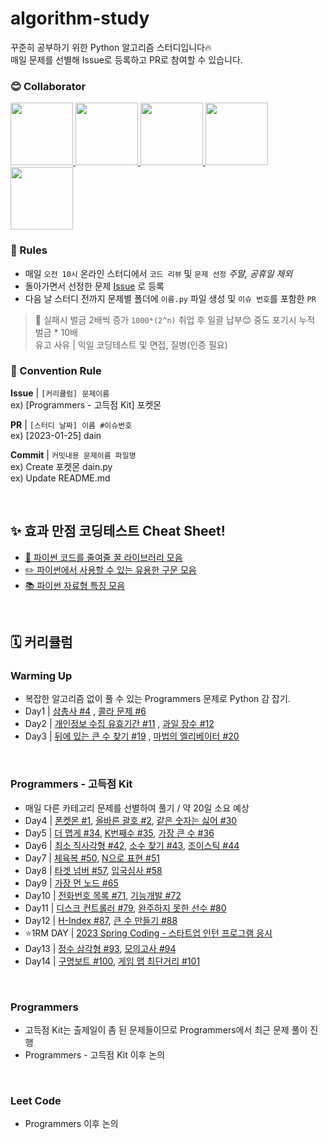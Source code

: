# algorithm-study

꾸준히 공부하기 위한 Python 알고리즘 스터디입니다🔥  
매일 문제를 선별해 Issue로 등록하고 PR로 참여할 수 있습니다.

### 😊 Collaborator

<div>
  <a href="https://github.com/da-in">
    <img src="https://avatars.githubusercontent.com/u/66757141?v=4" width="100" style="max-width: 100%;">
  </a>
  <a href="https://github.com/Lee-DoHa">
    <img src="https://avatars.githubusercontent.com/u/70997596?v=4" width="100" style="max-width: 100%;">
  </a>
  <a href="https://github.com/lalabulla">
    <img src="https://avatars.githubusercontent.com/u/102718303?v=4" width="100" style="max-width: 100%;">
  </a>
  <a href="https://github.com/seungyeonnnnnni">
    <img src="https://avatars.githubusercontent.com/u/53565255?v=4" width="100" style="max-width: 100%;">
  </a>
  <a href="https://github.com/chs98412">
    <img src="https://avatars.githubusercontent.com/u/79582366?v=4" width="100" style="max-width: 100%;">
  </a>
</div>

### 📢 Rules

- 매일 `오전 10시` 온라인 스터디에서 `코드 리뷰` 및 `문제 선정` _주말, 공휴일 제외_
- 돌아가면서 선정한 문제 [Issue](https://github.com/da-in/algorithm-study/issues) 로 등록
- 다음 날 스터디 전까지 문제별 폴더에 `이름.py` 파일 생성 및 `이슈 번호`를 포함한 `PR`

> 🚨 실패시 벌금 2배씩 증가 `1000*(2^n)` 취업 후 일괄 납부😊 중도 포기시 누적 벌금 \* 10배  
> 유고 사유 | 익일 코딩테스트 및 면접, 질병(인증 필요)

### 🌈 Convention Rule

**Issue** | `[커리큘럼] 문제이름`  
ex) [Programmers - 고득점 Kit] 포켓몬

**PR** | `[스터디 날짜] 이름 #이슈번호`  
ex) [2023-01-25] dain

**Commit** | `커밋내용 문제이름 파일명`  
ex) Create 포켓몬 dain.py  
ex) Update README.md

<br/>

## ✨ 효과 만점 코딩테스트 Cheat Sheet!

- [🍯 파이썬 코드를 줄여줄 꿀 라이브러리 모음](https://github.com/da-in/algorithm-study/blob/main/✨%20효과%20만점%20코딩테스트%20Cheat%20Sheet!/🍯%20코드를%20줄여줄%20꿀%20라이브러리%20모음.md)
- [✏️ 파이썬에서 사용할 수 있는 유용한 구문 모음](https://github.com/da-in/algorithm-study/blob/main/✨%20효과%20만점%20코딩테스트%20Cheat%20Sheet!/✏%EF%B8%8F%20파이썬에서%20사용할%20수%20있는%20유용한%20구문%20모음.md)
- [📚 파이썬 자료형 특징 모음](https://github.com/da-in/algorithm-study/blob/main/✨%20효과%20만점%20코딩테스트%20Cheat%20Sheet!/📚%20파이썬%20자료형%20특징%20모음.md)

<br/>

## 🗓️ 커리큘럼

### Warming Up

- 복잡한 알고리즘 없이 풀 수 있는 Programmers 문제로 Python 감 잡기.
- Day1 | [삼총사 #4](https://github.com/da-in/algorithm-study/issues/4) , [콜라 문제 #6](https://github.com/da-in/algorithm-study/issues/6)
- Day2 | [개인정보 수집 유효기간 #11](https://github.com/da-in/algorithm-study/issues/11) , [과일 장수 #12](https://github.com/da-in/algorithm-study/issues/12)
- Day3 | [뒤에 있는 큰 수 찾기 #19](https://github.com/da-in/algorithm-study/issues/19) , [마법의 엘리베이터 #20](https://github.com/da-in/algorithm-study/issues/20)

<br/>

### Programmers - 고득점 Kit

- 매일 다른 카테고리 문제를 선별하여 풀기 / 약 20일 소요 예상
- Day4 | [폰켓몬 #1](https://github.com/da-in/algorithm-study/issues/1), [올바른 괄호 #2](https://github.com/da-in/algorithm-study/issues/2), [같은 숫자는 싫어 #30](https://github.com/da-in/algorithm-study/issues/30)
- Day5 | [더 맵게 #34](https://github.com/da-in/algorithm-study/issues/34), [K번째수 #35](https://github.com/da-in/algorithm-study/issues/35), [가장 큰 수 #36](https://github.com/da-in/algorithm-study/issues/36)
- Day6 | [최소 직사각형 #42](https://github.com/da-in/algorithm-study/issues/42), [소수 찾기 #43](https://github.com/da-in/algorithm-study/issues/43), [조이스틱 #44](https://github.com/da-in/algorithm-study/issues/44)
- Day7 | [체육복 #50](https://github.com/da-in/algorithm-study/issues/50), [N으로 표현 #51](https://github.com/da-in/algorithm-study/issues/51)
- Day8 | [타겟 넘버 #57](https://github.com/da-in/algorithm-study/issues/57), [입국심사 #58](https://github.com/da-in/algorithm-study/issues/58)
- Day9 | [가장 먼 노드 #65](https://github.com/da-in/algorithm-study/issues/65)
- Day10 | [전화번호 목록 #71](https://github.com/da-in/algorithm-study/issues/71), [기능개발 #72](https://github.com/da-in/algorithm-study/issues/72)
- Day11 | [디스크 컨트롤러 #79](https://github.com/da-in/algorithm-study/issues/79), [완주하지 못한 선수 #80](https://github.com/da-in/algorithm-study/issues/80)
- Day12 | [H-Index #87](https://github.com/da-in/algorithm-study/issues/87), [큰 수 만들기 #88](https://github.com/da-in/algorithm-study/issues/88)
- ⭐1RM DAY | [2023 Spring Coding - 스타트업 인턴 프로그램 응시](https://career.programmers.co.kr/competitions/3155)
- Day13 | [정수 삼각형 #93](https://github.com/da-in/algorithm-study/issues/93), [모의고사 #94](https://github.com/da-in/algorithm-study/issues/94)
- Day14 | [구명보트 #100](https://github.com/da-in/algorithm-study/issues/100), [게임 맵 최단거리 #101](https://github.com/da-in/algorithm-study/issues/101)
<br/>

### Programmers

- 고득점 Kit는 출제일이 좀 된 문제들이므로 Programmers에서 최근 문제 풀이 진행
- Programmers - 고득점 Kit 이후 논의

<br/>

### Leet Code

- Programmers 이후 논의
